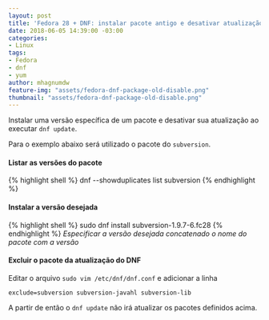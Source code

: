 ```yaml
---
layout: post
title: 'Fedora 28 + DNF: instalar pacote antigo e desativar atualização'
date: 2018-06-05 14:39:00 -03:00
categories:
- Linux
tags:
- Fedora
- dnf
- yum
author: mhagnumdw
feature-img: "assets/fedora-dnf-package-old-disable.png"
thumbnail: "assets/fedora-dnf-package-old-disable.png"
---
```


Instalar uma versão específica de um pacote e desativar sua atualização ao executar `dnf update`.

<!--more-->

Para o exemplo abaixo será utilizado o pacote do `subversion`.

#### Listar as versões do pacote
{% highlight shell %}
dnf --showduplicates list subversion
{% endhighlight %}

#### Instalar a versão desejada
{% highlight shell %}
sudo dnf install subversion-1.9.7-6.fc28
{% endhighlight %}
_Especificar a versão desejada concatenado o nome do pacote com a versão_

#### Excluir o pacote da atualização do DNF
Editar o arquivo `sudo vim /etc/dnf/dnf.conf` e adicionar a linha
```
exclude=subversion subversion-javahl subversion-lib
```

A partir de então o `dnf update` não irá atualizar os pacotes definidos acima.